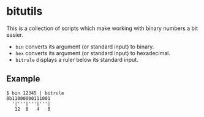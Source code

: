 # bitutils

This is a collection of scripts which make working with binary numbers a bit
easier.

-   `bin` converts its argument (or standard input) to binary.
-   `hex` converts its argument (or standard input) to hexadecimal.
-   `bitrule` displays a ruler below its standard input.

## Example

``` shellsession
$ bin 12345 | bitrule
0b11000000111001
  '|'''|'''|'''|
   12  8   4   0
```

